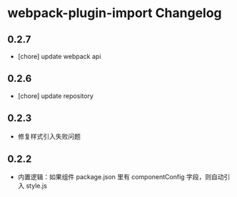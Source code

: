 # webpack-plugin-import Changelog

## 0.2.7

- [chore] update webpack api

## 0.2.6

- [chore] update repository

## 0.2.3

- 修复样式引入失败问题

## 0.2.2

- 内置逻辑：如果组件 package.json 里有 componentConfig 字段，则自动引入 style.js